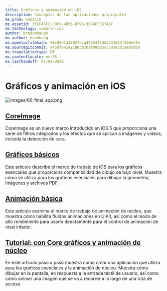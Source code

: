 ```yaml
---
title: Gráficos y animación en iOS
description: Conceptos de las aplicaciones principales
ms.prod: xamarin
ms.assetid: 3FEF45F2-C0F0-4D66-8796-9674FFE6740F
ms.technology: xamarin-ios
author: bradumbaugh
ms.author: brumbaug
ms.openlocfilehash: 99c05efa13027aca4935425d2a731613f250ec93
ms.sourcegitcommit: 945df041e2180cb20af08b83cc703ecd1aedc6b0
ms.translationtype: MT
ms.contentlocale: es-ES
ms.lasthandoff: 04/04/2018
---
```

# <a name="graphics-and-animation-in-ios"></a>Gráficos y animación en iOS

![Images/00_final_app.png](images/00-final-app.png "ejecutar una aplicación de ejemplo") 


##  <a name="coreimageiosplatformgraphics-animation-iosintroduction-to-coreimagemd"></a>[CoreImage](~/ios/platform/graphics-animation-ios/introduction-to-coreimage.md)

CoreImage es un nuevo marco introducido en iOS 5 que proporciona una serie de filtros integrados y los efectos que se aplican a imágenes y vídeos, incluida la detección de cara.

##  <a name="core-graphicsiosplatformgraphics-animation-ioscore-graphicsmd"></a>[Gráficos básicos](~/ios/platform/graphics-animation-ios/core-graphics.md)

Este artículo describe el marco de trabajo de iOS para los gráficos esenciales que proporciona compatibilidad de dibujo de bajo nivel. Muestra cómo se utiliza para los gráficos esenciales para dibujar la geometría, imágenes y archivos PDF.

##  <a name="core-animationiosplatformgraphics-animation-ioscore-animationmd"></a>[Animación básica](~/ios/platform/graphics-animation-ios/core-animation.md)

Este artículo examina el marco de trabajo de animación de núcleo, que muestra cómo habilita fluidos animaciones en UIKit, así como el modo de alto rendimiento para usarlo directamente para el control de animación de nivel inferior.

##  <a name="walkthrough---using-core-graphics-and-core-animationiosplatformgraphics-animation-iosgraphics-animation-walkthroughmd"></a>[Tutorial: con Core gráficos y animación de núcleo](~/ios/platform/graphics-animation-ios/graphics-animation-walkthrough.md)

En este artículo paso a paso muestra cómo crear una aplicación que utiliza para los gráficos esenciales y la animación de núcleo. Muestra cómo dibujar en la pantalla, en respuesta a la entrada táctil de usuario, así como cómo animar una imagen que se va a recorrer a lo largo de una ruta de acceso.



